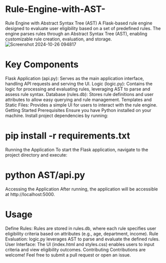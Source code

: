 # Rule-Engine-with-AST-
Rule Engine with Abstract Syntax Tree (AST)
A Flask-based rule engine designed to evaluate user eligibility based on a set of predefined rules. The engine parses rules through an Abstract Syntax Tree (AST), enabling customizable rule creation, evaluation, and storage.
![Screenshot 2024-10-26 094817](https://github.com/user-attachments/assets/8a72dd3f-9969-45cd-9a14-9cc9ead2dfae)




# Key Components
Flask Application (api.py): Serves as the main application interface, handling API requests and serving the UI.
Logic (logic.py): Contains the logic for processing and evaluating rules, leveraging AST to parse and assess rule syntax.
Database (rules.db): Stores rule definitions and user attributes to allow easy querying and rule management.
Templates and Static Files: Provides a simple UI for users to interact with the rule engine.
Getting Started
Prerequisites
Ensure you have Python installed on your machine. Install project dependencies by running:

# pip install -r requirements.txt
Running the Application
To start the Flask application, navigate to the project directory and execute:

# python AST/api.py
Accessing the Application
After running, the application will be accessible at http://localhost:5000.

# Usage
Define Rules: Rules are stored in rules.db, where each rule specifies user eligibility criteria based on attributes (e.g., age, department, income).
Rule Evaluation: logic.py leverages AST to parse and evaluate the defined rules.
User Interface: The UI (index.html and styles.css) enables users to input criteria and view eligibility outcomes.
Contributing
Contributions are welcome! Feel free to submit a pull request or open an issue.

